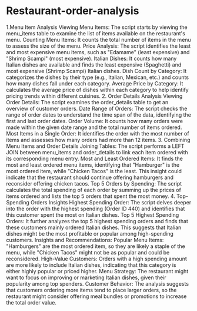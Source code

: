 # Restaurant-order-analysis
1.Menu Item Analysis
Viewing Menu Items: The script starts by viewing the menu_items table to examine the list of items available on the restaurant's menu.
Counting Menu Items: It counts the total number of items in the menu to assess the size of the menu.
Price Analysis: The script identifies the least and most expensive menu items, such as "Edamame" (least expensive) and "Shrimp Scampi" (most expensive).
Italian Dishes: It counts how many Italian dishes are available and finds the least expensive (Spaghetti) and most expensive (Shrimp Scampi) Italian dishes.
Dish Count by Category: It categorizes the dishes by their type (e.g., Italian, Mexican, etc.) and counts how many dishes fall under each category.
Average Price by Category: It calculates the average price of dishes within each category to help identify pricing trends within different cuisines.
2. Order Details Analysis
Viewing Order Details: The script examines the order_details table to get an overview of customer orders.
Date Range of Orders: The script checks the range of order dates to understand the time span of the data, identifying the first and last order dates.
Order Volume: It counts how many orders were made within the given date range and the total number of items ordered.
Most Items in a Single Order: It identifies the order with the most number of items and assesses how many orders had more than 12 items.
3. Combining Menu Items and Order Details
Joining Tables: The script performs a LEFT JOIN between menu_items and order_details to link each item ordered with its corresponding menu entry.
Most and Least Ordered Items: It finds the most and least ordered menu items, identifying that "Hamburger" is the most ordered item, while "Chicken Tacos" is the least. This insight could indicate that the restaurant should continue offering hamburgers and reconsider offering chicken tacos.
Top 5 Orders by Spending: The script calculates the total spending of each order by summing up the prices of items ordered and lists the top 5 orders that spent the most money.
4. Top-Spending Orders Insights
Highest Spending Order: The script delves deeper into the order with the highest spending (Order ID 440) and identifies that this customer spent the most on Italian dishes.
Top 5 Highest Spending Orders: It further analyzes the top 5 highest spending orders and finds that these customers mainly ordered Italian dishes. This suggests that Italian dishes might be the most profitable or popular among high-spending customers.
Insights and Recommendations:
Popular Menu Items: "Hamburgers" are the most ordered item, so they are likely a staple of the menu, while "Chicken Tacos" might not be as popular and could be reconsidered.
High-Value Customers: Orders with a high spending amount are more likely to include Italian dishes, indicating that this category is either highly popular or priced higher.
Menu Strategy: The restaurant might want to focus on improving or marketing Italian dishes, given their popularity among top spenders.
Customer Behavior: The analysis suggests that customers ordering more items tend to place larger orders, so the restaurant might consider offering meal bundles or promotions to increase the total order value.
